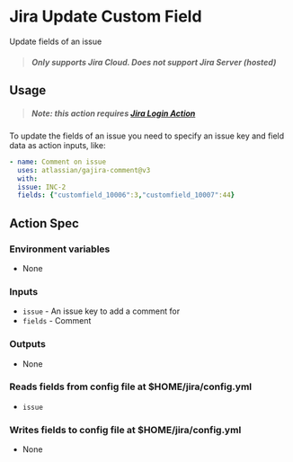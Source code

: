 # Jira Update Custom Field

Update fields of an issue

> ##### Only supports Jira Cloud. Does not support Jira Server (hosted)

## Usage

> ##### Note: this action requires [Jira Login Action](https://github.com/marketplace/actions/jira-login)

To update the fields of an issue you need to specify an issue key and field data as action inputs, like:

```yaml
- name: Comment on issue
  uses: atlassian/gajira-comment@v3
  with:
  issue: INC-2
  fields: {"customfield_10006":3,"customfield_10007":44}
```

## Action Spec

### Environment variables
- None

### Inputs
- `issue` - An issue key to add a comment for
- `fields` - Comment

### Outputs
- None

### Reads fields from config file at $HOME/jira/config.yml
- `issue`

### Writes fields to config file at $HOME/jira/config.yml
- None